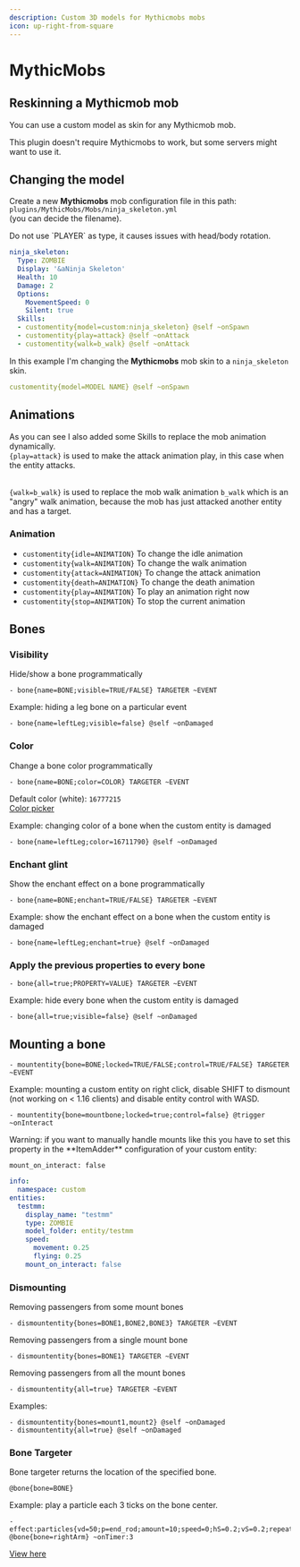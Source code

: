```yaml
---
description: Custom 3D models for Mythicmobs mobs
icon: up-right-from-square
---
```


# MythicMobs

## Reskinning a Mythicmob mob

You can use a custom model as skin for any Mythicmob mob.


<Note>
This plugin doesn't require Mythicmobs to work, but some servers might want to use it.
</Note>


## Changing the model

Create a new **Mythicmobs** mob configuration file in this path:   `plugins/MythicMobs/Mobs/ninja_skeleton.yml`\
(you can decide the filename).


<Warning>
Do not use `PLAYER` as type, it causes issues with head/body rotation.
</Warning>



```yaml ninja_skeleton.yml lines icon="yaml"
ninja_skeleton:
  Type: ZOMBIE
  Display: '&aNinja Skeleton'
  Health: 10
  Damage: 2
  Options:
    MovementSpeed: 0
    Silent: true
  Skills:
  - customentity{model=custom:ninja_skeleton} @self ~onSpawn
  - customentity{play=attack} @self ~onAttack
  - customentity{walk=b_walk} @self ~onAttack
```


In this example I'm changing the **Mythicmobs** mob skin to a `ninja_skeleton` skin.

```yaml
customentity{model=MODEL NAME} @self ~onSpawn
```

## Animations

As you can see I also added some Skills to replace the mob animation dynamically.\
`{play=attack}` is used to make the attack animation play, in this case when the entity attacks.

\
`{walk=b_walk}` is used to replace the mob walk animation `b_walk` which is an "angry" walk animation, because the mob has just attacked another entity and has a target.

### Animation

* `customentity{idle=ANIMATION}` To change the idle animation
* `customentity{walk=ANIMATION}` To change the walk animation
* `customentity{attack=ANIMATION}` To change the attack animation
* `customentity{death=ANIMATION}` To change the death animation
* `customentity{play=ANIMATION}` To play an animation right now
* `customentity{stop=ANIMATION}` To stop the current animation

## Bones

### Visibility

Hide/show a bone programmatically

```
- bone{name=BONE;visible=TRUE/FALSE} TARGETER ~EVENT
```

Example: hiding a leg bone on a particular event

```
- bone{name=leftLeg;visible=false} @self ~onDamaged
```

### Color

Change a bone color programmatically

```
- bone{name=BONE;color=COLOR} TARGETER ~EVENT
```

Default color (white): `16777215`\
[Color picker](https://minecraftcommand.science/armor-color)

Example: changing color of a bone when the custom entity is damaged

```
- bone{name=leftLeg;color=16711790} @self ~onDamaged
```

### Enchant glint

Show the enchant effect on a bone programmatically

```
- bone{name=BONE;enchant=TRUE/FALSE} TARGETER ~EVENT
```

Example: show the enchant effect on a bone when the custom entity is damaged

```
- bone{name=leftLeg;enchant=true} @self ~onDamaged
```

### Apply the previous properties to every bone

```
- bone{all=true;PROPERTY=VALUE} TARGETER ~EVENT
```

Example: hide every bone when the custom entity is damaged

```
- bone{all=true;visible=false} @self ~onDamaged
```

## Mounting a bone

```
- mountentity{bone=BONE;locked=TRUE/FALSE;control=TRUE/FALSE} TARGETER ~EVENT
```

Example: mounting a custom entity on right click, disable SHIFT to dismount (not working on < 1.16 clients) and disable entity control with WASD.

```
- mountentity{bone=mountbone;locked=true;control=false} @trigger ~onInteract
```


<Warning>
Warning: if you want to manually handle mounts like this you have to set this property in the **ItemAdder** configuration of your custom entity:

`mount_on_interact: false`

```yaml
info:
  namespace: custom
entities:
  testmm:
    display_name: "testmm"
    type: ZOMBIE
    model_folder: entity/testmm
    speed:
      movement: 0.25
      flying: 0.25
    mount_on_interact: false
```
</Warning>


### Dismounting

Removing passengers from some mount bones

```
- dismountentity{bones=BONE1,BONE2,BONE3} TARGETER ~EVENT
```

Removing passengers from a single mount bone

```
- dismountentity{bones=BONE1} TARGETER ~EVENT
```

Removing passengers from all the mount bones

```
- dismountentity{all=true} TARGETER ~EVENT
```

Examples:

```
- dismountentity{bones=mount1,mount2} @self ~onDamaged
- dismountentity{all=true} @self ~onDamaged
```

### Bone Targeter

Bone targeter returns the location of the specified bone.

```
@bone{bone=BONE}
```

Example: play a particle each 3 ticks on the bone center.

```
- effect:particles{vd=50;p=end_rod;amount=10;speed=0;hS=0.2;vS=0.2;repeat=270;repeatInterval=1} @bone{bone=rightArm} ~onTimer:3
```


[View here](https://youtu.be/LYCWCtmCzLc)

